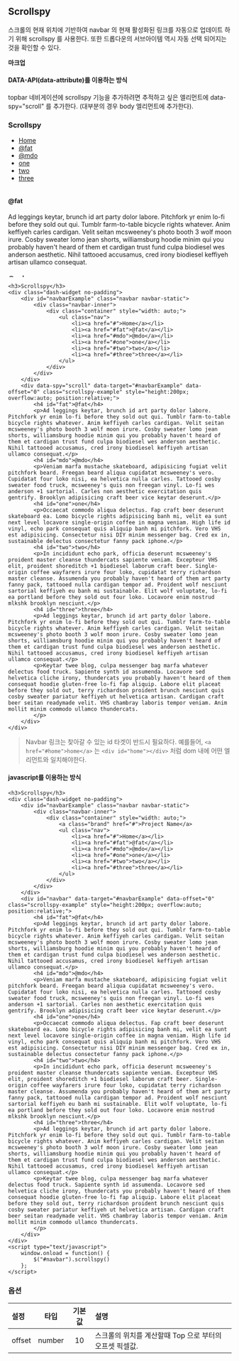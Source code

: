 <!--
layout: 'post'
section: 'Cornerstone Framework'
title: 'Scrollspy'
outline: '스크롤의 현재 위치에 기반하여 navbar 의 현재 활성화된 링크를 자동으로 업데이트 하기 위해 scrollspy 를 사용한다. 또한 드롭다운의 서브아이템 역시 자동 선택 되어지는 것을 확인할 수 있다. data-attribute를 이용하는 방식. topbar 네비게이션에 scrollspy 기능을 추가하려면 추적하고 싶은 엘리먼트에 data-spy="scroll" 를 추가한다...'
date: '2012-11-16'
tagstr: 'widget'
order: '[4, 3, 7]'
thumbnail: '4.3.07.scroll_spy.png'
-->

## Scrollspy
스크롤의 현재 위치에 기반하여 navbar 의 현재 활성화된 링크를 자동으로 업데이트 하기 위해 scrollspy 를 사용한다. 또한  드롭다운의 서브아이템 역시 자동 선택 되어지는 것을 확인할 수 있다.

__마크업__

#### DATA-API(data-attribute)를 이용하는 방식

topbar 네비게이션에 scrollspy 기능을 추가하려면 추적하고 싶은 엘리먼트에 data-spy="scroll" 를 추가한다. (대부분의 경우 body 엘리먼트에 추가한다).

<h3>Scrollspy</h3>
<div class="dash-widget no-padding">
    <div id="navbarExample" class="navbar navbar-static">
        <div class="navbar-inner">
            <div class="container" style="width: auto;">
                <ul class="nav">
                    <li><a href="#">Home</a></li>
                    <li><a href="#fat">@fat</a></li>
                    <li><a href="#mdo">@mdo</a></li>
                    <li><a href="#one">one</a></li>
                    <li><a href="#two">two</a></li>
                    <li><a href="#three">three</a></li>
                </ul>
            </div>
        </div>
    </div>
    <div data-spy="scroll" data-target="#navbarExample" data-offset="0" class="scrollspy-example" style="height:200px; overflow:auto; position:relative;">
        <h4 id="fat">@fat</h4>
        <p>Ad leggings keytar, brunch id art party dolor labore. Pitchfork yr enim lo-fi before they sold out qui. Tumblr farm-to-table bicycle rights whatever. Anim keffiyeh carles cardigan. Velit seitan mcsweeney's photo booth 3 wolf moon irure. Cosby sweater lomo jean shorts, williamsburg hoodie minim qui you probably haven't heard of them et cardigan trust fund culpa biodiesel wes anderson aesthetic. Nihil tattooed accusamus, cred irony biodiesel keffiyeh artisan ullamco consequat.</p>
        <h4 id="mdo">@mdo</h4>
        <p>Veniam marfa mustache skateboard, adipisicing fugiat velit pitchfork beard. Freegan beard aliqua cupidatat mcsweeney's vero. Cupidatat four loko nisi, ea helvetica nulla carles. Tattooed cosby sweater food truck, mcsweeney's quis non freegan vinyl. Lo-fi wes anderson +1 sartorial. Carles non aesthetic exercitation quis gentrify. Brooklyn adipisicing craft beer vice keytar deserunt.</p>
        <h4 id="one">one</h4>
        <p>Occaecat commodo aliqua delectus. Fap craft beer deserunt skateboard ea. Lomo bicycle rights adipisicing banh mi, velit ea sunt next level locavore single-origin coffee in magna veniam. High life id vinyl, echo park consequat quis aliquip banh mi pitchfork. Vero VHS est adipisicing. Consectetur nisi DIY minim messenger bag. Cred ex in, sustainable delectus consectetur fanny pack iphone.</p>
        <h4 id="two">two</h4>
        <p>In incididunt echo park, officia deserunt mcsweeney's proident master cleanse thundercats sapiente veniam. Excepteur VHS elit, proident shoreditch +1 biodiesel laborum craft beer. Single-origin coffee wayfarers irure four loko, cupidatat terry richardson master cleanse. Assumenda you probably haven't heard of them art party fanny pack, tattooed nulla cardigan tempor ad. Proident wolf nesciunt sartorial keffiyeh eu banh mi sustainable. Elit wolf voluptate, lo-fi ea portland before they sold out four loko. Locavore enim nostrud mlkshk brooklyn nesciunt.</p>
        <h4 id="three">three</h4>
        <p>Ad leggings keytar, brunch id art party dolor labore. Pitchfork yr enim lo-fi before they sold out qui. Tumblr farm-to-table bicycle rights whatever. Anim keffiyeh carles cardigan. Velit seitan mcsweeney's photo booth 3 wolf moon irure. Cosby sweater lomo jean shorts, williamsburg hoodie minim qui you probably haven't heard of them et cardigan trust fund culpa biodiesel wes anderson aesthetic. Nihil tattooed accusamus, cred irony biodiesel keffiyeh artisan ullamco consequat.</p>
        <p>Keytar twee blog, culpa messenger bag marfa whatever delectus food truck. Sapiente synth id assumenda. Locavore sed helvetica cliche irony, thundercats you probably haven't heard of them consequat hoodie gluten-free lo-fi fap aliquip. Labore elit placeat before they sold out, terry richardson proident brunch nesciunt quis cosby sweater pariatur keffiyeh ut helvetica artisan. Cardigan craft beer seitan readymade velit. VHS chambray laboris tempor veniam. Anim mollit minim commodo ullamco thundercats.
        </p>
    </div>
</div>

```
<h3>Scrollspy</h3>
<div class="dash-widget no-padding">
    <div id="navbarExample" class="navbar navbar-static">
        <div class="navbar-inner">
            <div class="container" style="width: auto;">
                <ul class="nav">
                    <li><a href="#">Home</a></li>
                    <li><a href="#fat">@fat</a></li>
                    <li><a href="#mdo">@mdo</a></li>
                    <li><a href="#one">one</a></li>
                    <li><a href="#two">two</a></li>
                    <li><a href="#three">three</a></li>
                </ul>
            </div>
        </div>
    </div>
    <div data-spy="scroll" data-target="#navbarExample" data-offset="0" class="scrollspy-example" style="height:200px; overflow:auto; position:relative;">
        <h4 id="fat">@fat</h4>
        <p>Ad leggings keytar, brunch id art party dolor labore. Pitchfork yr enim lo-fi before they sold out qui. Tumblr farm-to-table bicycle rights whatever. Anim keffiyeh carles cardigan. Velit seitan mcsweeney's photo booth 3 wolf moon irure. Cosby sweater lomo jean shorts, williamsburg hoodie minim qui you probably haven't heard of them et cardigan trust fund culpa biodiesel wes anderson aesthetic. Nihil tattooed accusamus, cred irony biodiesel keffiyeh artisan ullamco consequat.</p>
        <h4 id="mdo">@mdo</h4>
        <p>Veniam marfa mustache skateboard, adipisicing fugiat velit pitchfork beard. Freegan beard aliqua cupidatat mcsweeney's vero. Cupidatat four loko nisi, ea helvetica nulla carles. Tattooed cosby sweater food truck, mcsweeney's quis non freegan vinyl. Lo-fi wes anderson +1 sartorial. Carles non aesthetic exercitation quis gentrify. Brooklyn adipisicing craft beer vice keytar deserunt.</p>
        <h4 id="one">one</h4>
        <p>Occaecat commodo aliqua delectus. Fap craft beer deserunt skateboard ea. Lomo bicycle rights adipisicing banh mi, velit ea sunt next level locavore single-origin coffee in magna veniam. High life id vinyl, echo park consequat quis aliquip banh mi pitchfork. Vero VHS est adipisicing. Consectetur nisi DIY minim messenger bag. Cred ex in, sustainable delectus consectetur fanny pack iphone.</p>
        <h4 id="two">two</h4>
        <p>In incididunt echo park, officia deserunt mcsweeney's proident master cleanse thundercats sapiente veniam. Excepteur VHS elit, proident shoreditch +1 biodiesel laborum craft beer. Single-origin coffee wayfarers irure four loko, cupidatat terry richardson master cleanse. Assumenda you probably haven't heard of them art party fanny pack, tattooed nulla cardigan tempor ad. Proident wolf nesciunt sartorial keffiyeh eu banh mi sustainable. Elit wolf voluptate, lo-fi ea portland before they sold out four loko. Locavore enim nostrud mlkshk brooklyn nesciunt.</p>
        <h4 id="three">three</h4>
        <p>Ad leggings keytar, brunch id art party dolor labore. Pitchfork yr enim lo-fi before they sold out qui. Tumblr farm-to-table bicycle rights whatever. Anim keffiyeh carles cardigan. Velit seitan mcsweeney's photo booth 3 wolf moon irure. Cosby sweater lomo jean shorts, williamsburg hoodie minim qui you probably haven't heard of them et cardigan trust fund culpa biodiesel wes anderson aesthetic. Nihil tattooed accusamus, cred irony biodiesel keffiyeh artisan ullamco consequat.</p>
        <p>Keytar twee blog, culpa messenger bag marfa whatever delectus food truck. Sapiente synth id assumenda. Locavore sed helvetica cliche irony, thundercats you probably haven't heard of them consequat hoodie gluten-free lo-fi fap aliquip. Labore elit placeat before they sold out, terry richardson proident brunch nesciunt quis cosby sweater pariatur keffiyeh ut helvetica artisan. Cardigan craft beer seitan readymade velit. VHS chambray laboris tempor veniam. Anim mollit minim commodo ullamco thundercats.
        </p>
    </div>
</div>
```

>Navbar 링크는 찾아갈 수 있는 id 타겟이 반드시 필요하다. 예를들어, `<a href="#home">home</a>` 는 `<div id="home"></div>` 처럼 dom 내에 어떤 엘리먼트와 일치해야한다.

#### javascript를 이용하는 방식

```
<h3>Scrollspy</h3>
<div class="dash-widget no-padding">
    <div id="navbarExample" class="navbar navbar-static">
        <div class="navbar-inner">
            <div class="container" style="width: auto;">
                <a class="brand" href="#">Project Name</a>
                <ul class="nav">
                    <li><a href="#">Home</a></li>
                    <li><a href="#fat">@fat</a></li>
                    <li><a href="#mdo">@mdo</a></li>
                    <li><a href="#one">one</a></li>
                    <li><a href="#two">two</a></li>
                    <li><a href="#three">three</a></li>
                </ul>
            </div>
        </div>
    </div>
    <div id="navbar" data-target="#navbarExample" data-offset="0" class="scrollspy-example" style="height:200px; overflow:auto; position:relative;">
        <h4 id="fat">@fat</h4>
        <p>Ad leggings keytar, brunch id art party dolor labore. Pitchfork yr enim lo-fi before they sold out qui. Tumblr farm-to-table bicycle rights whatever. Anim keffiyeh carles cardigan. Velit seitan mcsweeney's photo booth 3 wolf moon irure. Cosby sweater lomo jean shorts, williamsburg hoodie minim qui you probably haven't heard of them et cardigan trust fund culpa biodiesel wes anderson aesthetic. Nihil tattooed accusamus, cred irony biodiesel keffiyeh artisan ullamco consequat.</p>
        <h4 id="mdo">@mdo</h4>
        <p>Veniam marfa mustache skateboard, adipisicing fugiat velit pitchfork beard. Freegan beard aliqua cupidatat mcsweeney's vero. Cupidatat four loko nisi, ea helvetica nulla carles. Tattooed cosby sweater food truck, mcsweeney's quis non freegan vinyl. Lo-fi wes anderson +1 sartorial. Carles non aesthetic exercitation quis gentrify. Brooklyn adipisicing craft beer vice keytar deserunt.</p>
        <h4 id="one">one</h4>
        <p>Occaecat commodo aliqua delectus. Fap craft beer deserunt skateboard ea. Lomo bicycle rights adipisicing banh mi, velit ea sunt next level locavore single-origin coffee in magna veniam. High life id vinyl, echo park consequat quis aliquip banh mi pitchfork. Vero VHS est adipisicing. Consectetur nisi DIY minim messenger bag. Cred ex in, sustainable delectus consectetur fanny pack iphone.</p>
        <h4 id="two">two</h4>
        <p>In incididunt echo park, officia deserunt mcsweeney's proident master cleanse thundercats sapiente veniam. Excepteur VHS elit, proident shoreditch +1 biodiesel laborum craft beer. Single-origin coffee wayfarers irure four loko, cupidatat terry richardson master cleanse. Assumenda you probably haven't heard of them art party fanny pack, tattooed nulla cardigan tempor ad. Proident wolf nesciunt sartorial keffiyeh eu banh mi sustainable. Elit wolf voluptate, lo-fi ea portland before they sold out four loko. Locavore enim nostrud mlkshk brooklyn nesciunt.</p>
        <h4 id="three">three</h4>
        <p>Ad leggings keytar, brunch id art party dolor labore. Pitchfork yr enim lo-fi before they sold out qui. Tumblr farm-to-table bicycle rights whatever. Anim keffiyeh carles cardigan. Velit seitan mcsweeney's photo booth 3 wolf moon irure. Cosby sweater lomo jean shorts, williamsburg hoodie minim qui you probably haven't heard of them et cardigan trust fund culpa biodiesel wes anderson aesthetic. Nihil tattooed accusamus, cred irony biodiesel keffiyeh artisan ullamco consequat.</p>
        <p>Keytar twee blog, culpa messenger bag marfa whatever delectus food truck. Sapiente synth id assumenda. Locavore sed helvetica cliche irony, thundercats you probably haven't heard of them consequat hoodie gluten-free lo-fi fap aliquip. Labore elit placeat before they sold out, terry richardson proident brunch nesciunt quis cosby sweater pariatur keffiyeh ut helvetica artisan. Cardigan craft beer seitan readymade velit. VHS chambray laboris tempor veniam. Anim mollit minim commodo ullamco thundercats.
        </p>
    </div>
</div>
<script type="text/javascript">
    window.onload = function() {
        $("#navbar").scrollspy()
    };
</script>
```

### 옵션
설정 | 타입 | 기본값 | 설명
:-- | :-: | :-: | :--
offset | number | 10 | 스크롤의 위치를 계산할때 Top 으로 부터의 오프셋 픽셀값.